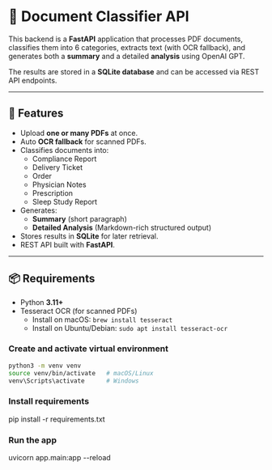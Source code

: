 # 📄 Document Classifier API

This backend is a **FastAPI** application that processes PDF documents, classifies them into 6 categories, extracts text (with OCR fallback), and generates both a **summary** and a detailed **analysis** using OpenAI GPT.  

The results are stored in a **SQLite database** and can be accessed via REST API endpoints.

---

## 🚀 Features

- Upload **one or many PDFs** at once.  
- Auto **OCR fallback** for scanned PDFs.  
- Classifies documents into:
  - Compliance Report  
  - Delivery Ticket  
  - Order  
  - Physician Notes  
  - Prescription  
  - Sleep Study Report  
- Generates:
  - **Summary** (short paragraph)  
  - **Detailed Analysis** (Markdown-rich structured output)  
- Stores results in **SQLite** for later retrieval.  
- REST API built with **FastAPI**.  

---

## 📦 Requirements

- Python **3.11+**
- Tesseract OCR (for scanned PDFs)  
  - Install on macOS: `brew install tesseract`  
  - Install on Ubuntu/Debian: `sudo apt install tesseract-ocr`  

### Create and activate virtual environment

```bash
python3 -m venv venv
source venv/bin/activate   # macOS/Linux
venv\Scripts\activate      # Windows
```
### Install requirements
pip install -r requirements.txt

### Run the app
uvicorn app.main:app --reload



